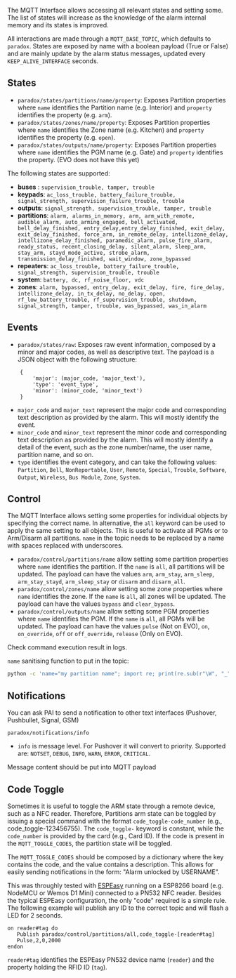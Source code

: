 The MQTT Interface allows accessing all relevant states and setting some. The list of states will increase as the knowledge of the alarm internal memory and its states is improved.

All interactions are made through a `MQTT_BASE_TOPIC`, which defaults to `paradox`. States are exposed by name with a boolean payload (True or False) and are mainly update by the alarm status messages, updated every `KEEP_ALIVE_INTERFACE` seconds.

## States
* `paradox/states/partitions/name/property`: Exposes Partition properties where `name` identifies the Partition name (e.g. Interior) and `property` identifies the property (e.g. `arm`).
* `paradox/states/zones/name/property`: Exposes Partition properties where `name` identifies the Zone name (e.g. Kitchen) and `property` identifies the property (e.g. `open`).
* `paradox/states/outputs/name/property`: Exposes Partition properties where `name` identifies the PGM name (e.g. Gate) and `property` identifies the property. (EVO does not have this yet)

The following states are supported:

* __buses__ : `supervision_trouble, tamper, trouble`
* __keypads__: `ac_loss_trouble, battery_failure_trouble, signal_strength, supervision_failure_trouble, trouble`
* __outputs__: `signal_strength, supervision_trouble, tamper, trouble`
* __partitions__: `alarm, alarms_in_memory, arm, arm_with_remote, audible_alarm, auto_arming_engaged, bell_activated, bell_delay_finished, entry_delay,entry_delay_finished, exit_delay, exit_delay_finished, force_arm, in_remote_delay, intellizone_delay, intellizone_delay_finished, paramedic_alarm, pulse_fire_alarm, ready_status, recent_closing_delay, silent_alarm, sleep_arm, stay_arm, stayd_mode_active, strobe_alarm, transmission_delay_finished, wait_window, zone_bypassed`
* __repeaters__: `ac_loss_trouble, battery_failure_trouble, signal_strength, supervision_trouble, trouble`
* __system__: `battery, dc, rf_noise_floor, vdc`
* __zones__: `alarm, bypassed, entry_delay, exit_delay, fire, fire_delay, intellizone_delay, in_tx_delay, no_delay, open, rf_low_battery_trouble, rf_supervision_trouble, shutdown, signal_strength, tamper, trouble, was_bypassed, was_in_alarm`

## Events
* `paradox/states/raw`: Exposes raw event information, composed by a minor and major codes, as well as descriptive text. The payload is a JSON object with the following structure:
```
    {
        'major': (major_code, 'major_text'),
        'type': 'event_type',
        'minor': (minor_code, 'minor_text')
    }

```
* `major_code`  and `major_text` represent the major code and corresponding text description as provided by the alarm. This will mostly identify the event.
* `minor_code`  and `minor_text` represent the minor code and corresponding text description as provided by the alarm. This will mostly identify a detail of the event, such as the zone number/name, the user name, partition name, and so on.
* `type` identifies the event category, and can take the following values: `Partition`, `Bell`, `NonReportable`, `User`, `Remote`, `Special`, `Trouble`, `Software`, `Output`, `Wireless`, `Bus Module`, `Zone`, `System`.


## Control

The MQTT Interface allows setting some properties for individual objects by specifying the correct name. In alternative, the `all` keyword can be used to apply the same setting to all objects. This is useful to activate all PGMs or to Arm/Disarm all partitions.
`name` in the topic needs to be replaced by a name with spaces replaced with underscores.

* `paradox/control/partitions/name` allow setting some partition properties where `name` identifies the partition. If the `name` is `all`, all partitions will be updated. The payload can have the values `arm`, `arm_stay`, `arm_sleep`, `arm_stay_stayd`,  `arm_sleep_stay` or `disarm` and `disarm_all`.
* `paradox/control/zones/name` allow setting some zone properties where `name` identifies the zone. If the `name` is `all`, all zones will be updated. The payload can have the values `bypass` and `clear_bypass`.
* `paradox/control/outputs/name` allow setting some PGM properties where `name` identifies the PGM. If the `name` is `all`, all PGMs will be updated. The payload can have the values `pulse` (Not on EVO), `on`, `on_override`, `off` or `off_override`, `release` (Only on EVO).

Check command execution result in logs.

`name` sanitising function to put in the topic:
```bash
python -c 'name="my partition name"; import re; print(re.sub(r"\W", "_", name).strip("_"))'
```

## Notifications

You can ask PAI to send a notification to other text interfaces (Pushover, Pushbullet, Signal, GSM)

`paradox/notifications/info`

* `info` is message level. For Pushover it will convert to priority. Supported are: `NOTSET`, `DEBUG`, `INFO`, `WARN`, `ERROR`, `CRITICAL`.

Message content should be put into MQTT payload

## Code Toggle

Sometimes it is useful to toggle the ARM state through a remote device, such as a NFC reader. Therefore, Partitions arm state can be toggled by issuing a special command with the format `code_toggle-code_number` (e.g., code_toggle-123456755). The `code_toggle-` keyword is constant, while the `code_number` is provided by the card (e.g., Card ID). If the code is present in the `MQTT_TOGGLE_CODES`, the partition state will be toggled.

The `MQTT_TOGGLE_CODES` should be composed by a dictionary where the key contains the code, and the value contains a description. This allows for easily sending notifications in the form: "Alarm unlocked by USERNAME".

This was throughly tested with [ESPEasy](https://www.letscontrolit.com/) running on a ESP8266 board (e.g. NodeMCU or Wemos D1 Mini) connected to a PN532 NFC reader.
Besides the typical ESPEasy configuration, the only "code" required is a simple rule. The following example will publish any ID to the correct topic and will flash a LED for 2 seconds.

```
on reader#tag do
   Publish paradox/control/partitions/all,code_toggle-[reader#tag]
   Pulse,2,0,2000
endon
```

`reader#tag` identifies the ESPEasy PN532 device name (`reader`) and the property holding the RFID ID (`tag`).